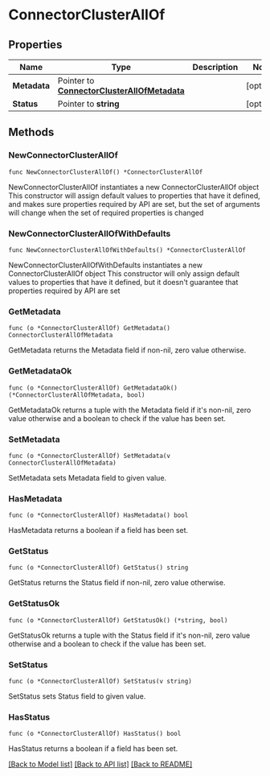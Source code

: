 # ConnectorClusterAllOf

## Properties

Name | Type | Description | Notes
------------ | ------------- | ------------- | -------------
**Metadata** | Pointer to [**ConnectorClusterAllOfMetadata**](ConnectorClusterAllOfMetadata.md) |  | [optional] 
**Status** | Pointer to **string** |  | [optional] 


## Methods

### NewConnectorClusterAllOf

`func NewConnectorClusterAllOf() *ConnectorClusterAllOf`

NewConnectorClusterAllOf instantiates a new ConnectorClusterAllOf object
This constructor will assign default values to properties that have it defined,
and makes sure properties required by API are set, but the set of arguments
will change when the set of required properties is changed

### NewConnectorClusterAllOfWithDefaults

`func NewConnectorClusterAllOfWithDefaults() *ConnectorClusterAllOf`

NewConnectorClusterAllOfWithDefaults instantiates a new ConnectorClusterAllOf object
This constructor will only assign default values to properties that have it defined,
but it doesn't guarantee that properties required by API are set


### GetMetadata

`func (o *ConnectorClusterAllOf) GetMetadata() ConnectorClusterAllOfMetadata`

GetMetadata returns the Metadata field if non-nil, zero value otherwise.

### GetMetadataOk

`func (o *ConnectorClusterAllOf) GetMetadataOk() (*ConnectorClusterAllOfMetadata, bool)`

GetMetadataOk returns a tuple with the Metadata field if it's non-nil, zero value otherwise
and a boolean to check if the value has been set.

### SetMetadata

`func (o *ConnectorClusterAllOf) SetMetadata(v ConnectorClusterAllOfMetadata)`

SetMetadata sets Metadata field to given value.

### HasMetadata

`func (o *ConnectorClusterAllOf) HasMetadata() bool`

HasMetadata returns a boolean if a field has been set.


### GetStatus

`func (o *ConnectorClusterAllOf) GetStatus() string`

GetStatus returns the Status field if non-nil, zero value otherwise.

### GetStatusOk

`func (o *ConnectorClusterAllOf) GetStatusOk() (*string, bool)`

GetStatusOk returns a tuple with the Status field if it's non-nil, zero value otherwise
and a boolean to check if the value has been set.

### SetStatus

`func (o *ConnectorClusterAllOf) SetStatus(v string)`

SetStatus sets Status field to given value.

### HasStatus

`func (o *ConnectorClusterAllOf) HasStatus() bool`

HasStatus returns a boolean if a field has been set.



[[Back to Model list]](../README.md#documentation-for-models) [[Back to API list]](../README.md#documentation-for-api-endpoints) [[Back to README]](../README.md)

